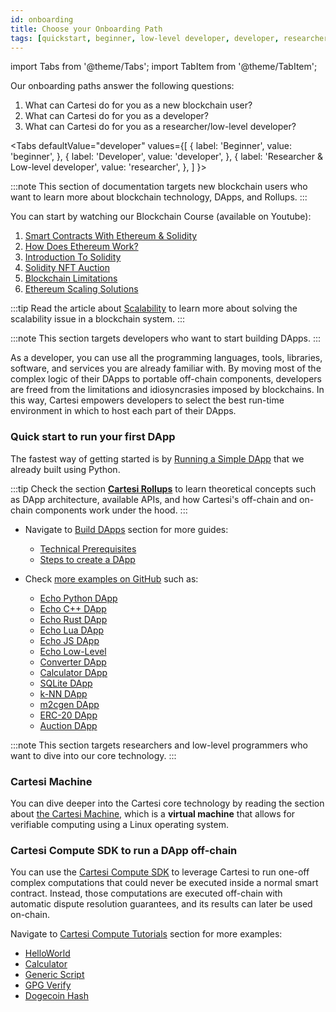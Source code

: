 ```yaml
---
id: onboarding
title: Choose your Onboarding Path
tags: [quickstart, beginner, low-level developer, developer, researcher, learn, build]
---
```


import Tabs from '@theme/Tabs';
import TabItem from '@theme/TabItem';

Our onboarding paths answer the following questions:

1. What can Cartesi do for you as a new blockchain user?
2. What can Cartesi do for you as a developer?
3. What can Cartesi do for you as a researcher/low-level developer?


<Tabs
  defaultValue="developer"
  values={[
    { label: 'Beginner', value: 'beginner', },
    { label: 'Developer', value: 'developer', },
    { label: 'Researcher & Low-level developer', value: 'researcher', },
  ]
}>
<TabItem value="beginner">

:::note
This section of documentation targets new blockchain users who want to learn more about blockchain technology, DApps, and Rollups.
:::

You can start by watching our Blockchain Course (available on Youtube):
1. [Smart Contracts With Ethereum & Solidity](https://www.youtube.com/watch?v=8kEBwJt2YLM)
2. [How Does Ethereum Work?](https://www.youtube.com/watch?v=EsjfV_9qY6g)
3. [Introduction To Solidity](https://www.youtube.com/watch?v=zwC2FQcSpK4)
4. [Solidity NFT Auction](https://www.youtube.com/watch?v=t_vTQEQVCkQ)
5. [Blockchain Limitations](https://www.youtube.com/watch?v=yZO5Mnr7hl8)
6. [Ethereum Scaling Solutions ](https://www.youtube.com/watch?v=REj6fj7AxbI)

:::tip
Read the article about [Scalability](../new-to-cartesi/scalability.md) to learn more about solving the scalability issue in a blockchain system.
:::

</TabItem>
<TabItem value="developer">

:::note
This section targets developers who want to start building DApps.
:::

As a developer, you can use all the programming languages, tools, libraries, software, and services you are already familiar with. By moving most of the complex logic of their DApps to portable off-chain components, developers are freed from the limitations and idiosyncrasies imposed by blockchains. In this way, Cartesi empowers developers to select the best run-time environment in which to host each part of their DApps.

<h3> Quick start to run your first DApp </h3>

The fastest way of getting started is by [Running a Simple DApp](/cartesi-rollups/build-dapps/run-dapp) that we already built using Python.

:::tip
Check the section [**Cartesi Rollups**](/cartesi-rollups/overview) to learn theoretical concepts such as DApp architecture, available APIs, and how Cartesi's off-chain and on-chain components work under the hood.
:::

* Navigate to [Build DApps](/cartesi-rollups/build-dapps/overview) section for more guides:
  * [Technical Prerequisites](/cartesi-rollups/build-dapps/requirements)
  * [Steps to create a DApp](/cartesi-rollups/build-dapps/create-dapp)

* Check [more examples on GitHub](https://github.com/cartesi/rollups-examples#examples) such as:
  * [Echo Python DApp](https://github.com/cartesi/rollups-examples/blob/main/echo-python)
  * [Echo C++ DApp](https://github.com/cartesi/rollups-examples/blob/main/echo-cpp)
  * [Echo Rust DApp](https://github.com/cartesi/rollups-examples/blob/main/echo-rust)
  * [Echo Lua DApp](https://github.com/cartesi/rollups-examples/blob/main/echo-lua)
  * [Echo JS DApp](https://github.com/cartesi/rollups-examples/blob/main/echo-js)
  * [Echo Low-Level](https://github.com/cartesi/rollups-examples/blob/main/echo-low-level)
  * [Converter DApp](https://github.com/cartesi/rollups-examples/blob/main/converter)
  * [Calculator DApp](https://github.com/cartesi/rollups-examples/blob/main/calculator)
  * [SQLite DApp](https://github.com/cartesi/rollups-examples/blob/main/sqlite)
  * [k-NN DApp](https://github.com/cartesi/rollups-examples/blob/main/knn)
  * [m2cgen DApp](https://github.com/cartesi/rollups-examples/blob/main/m2cgen)
  * [ERC-20 DApp](https://github.com/cartesi/rollups-examples/blob/main/erc20)
  * [Auction DApp](https://github.com/cartesi/rollups-examples/blob/main/auction)

</TabItem>
<TabItem value="researcher">

:::note
This section targets researchers and low-level programmers who want to dive into our core technology.
:::

<h3> Cartesi Machine </h3>

You can dive deeper into the Cartesi core technology by reading the section about [the Cartesi Machine](/machine/intro.md), which is a **virtual machine** that allows for verifiable computing using a Linux operating system.

<h3> Cartesi Compute SDK to run a DApp off-chain </h3>

You can use the [Cartesi Compute SDK](/compute/overview) to leverage Cartesi to run one-off complex computations that could never be executed inside a normal smart contract. Instead, those computations are executed off-chain with automatic dispute resolution guarantees, and its results can later be used on-chain.

Navigate to [Cartesi Compute Tutorials](/compute/tutorials/) section for more examples:
* [HelloWorld](/compute/tutorials/helloworld)
* [Calculator](/compute/tutorials/calculator)
* [Generic Script](/compute/tutorials/generic-script)
* [GPG Verify](/compute/tutorials/gpg-verify)
* [Dogecoin Hash](/compute/tutorials/dogecoin-hash)

</TabItem>
</Tabs>
<br/>
